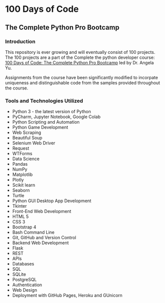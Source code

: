 # 100 Days of Code 

## The Complete Python Pro Bootcamp

### Introduction
This repository is ever growing and will eventually consist of 100 projects. The 100 projects are a part of the Complete the python developer course: [100 Days of Code: The Complete Python Pro Bootcamp](https://www.udemy.com/course/100-days-of-code/) led by Dr. Angela Yu.

Assignments from the course have been significantly modified to incorpate uniqueness and distinguishable code from the samples provided throughout the course.

### Tools and Technologies Utilized
- Python 3 - the latest version of Python
- PyCharm, Jupyter Notebook, Google Colab
- Python Scripting and Automation
- Python Game Development
- Web Scraping
- Beautiful Soup
- Selenium Web Driver
- Request
- WTForms
- Data Science
- Pandas
- NumPy
- Matplotlib
- Plotly
- Scikit learn
- Seaborn
- Turtle
- Python GUI Desktop App Development
- Tkinter
- Front-End Web Development
- HTML 5
- CSS 3
- Bootstrap 4
- Bash Command Line
- Git, GitHub and Version Control
- Backend Web Development
- Flask
- REST
- APIs
- Databases
- SQL
- SQLite
- PostgreSQL
- Authentication
- Web Design
- Deployment with GitHub Pages, Heroku and GUnicorn